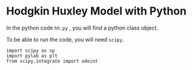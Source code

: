 # Hodgkin Huxley Model with Python

In the python code `hh.py` , you will find a python class object. 

To  be able to run the code, you will need `scipy`. 

```
import scipy as sp
import pylab as plt
from scipy.integrate import odeint
```
